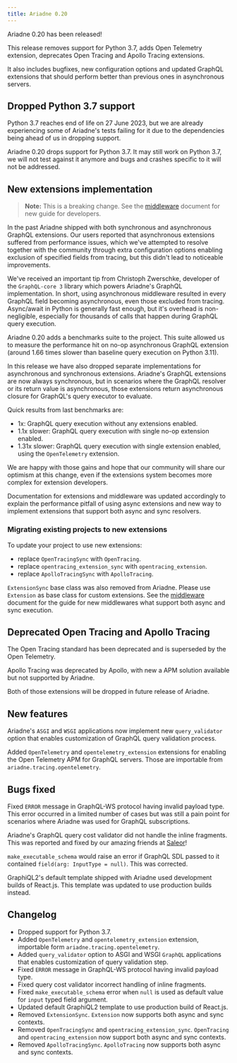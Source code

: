 ```yaml
---
title: Ariadne 0.20
---
```


Ariadne 0.20 has been released!

This release removes support for Python 3.7, adds Open Telemetry extension, deprecates Open Tracing and Apollo Tracing extensions.

It also includes bugfixes, new configuration options and updated GraphQL extensions that should perform better than previous ones in asynchronous servers.

<!--truncate-->

## Dropped Python 3.7 support

Python 3.7 reaches end of life on 27 June 2023, but we are already experiencing some of Ariadne's tests failing for it due to the dependencies being ahead of us in dropping support.

Ariadne 0.20 drops support for Python 3.7. It may still work on Python 3.7, we will not test against it anymore and bugs and crashes specific to it will not be addressed.

## New extensions implementation

> **Note:** This is a breaking change. See the [middleware](https://ariadnegraphql.org/docs/middleware) document for new guide for developers.

In the past Ariadne shipped with both synchronous and asynchronous GraphQL extensions. Our users reported that asynchronous extensions suffered from performance issues, which we've attempted to resolve together with the community through extra configuration options enabling exclusion of specified fields from tracing, but this didn't lead to noticeable improvements.

We've received an important tip from Christoph Zwerschke, developer of the `GraphQL-core 3` library which powers Ariadne's GraphQL implementation. In short, using asynchronous middleware resulted in every GraphQL field becoming asynchronous, even those excluded from tracing. Async/await in Python is generally fast enough, but it's overhead is non-negligible, especially for thousands of calls that happen during GraphQL query execution.

Ariadne 0.20 adds a benchmarks suite to the project. This suite allowed us to measure the performance hit on no-op asynchronous GraphQL extension (around 1.66 times slower than baseline query execution on Python 3.11).

In this release we have also dropped separate implementations for asynchronous and synchronous extensions. Ariadne's GraphQL extensions are now always synchronous, but in scenarios where the GraphQL resolver or its return value is asynchronous, those extensions return asynchronous closure for GraphQL's query executor to evaluate.

Quick results from last benchmarks are:

- 1x: GraphQL query execution without any extensions enabled.
- 1.1x slower: GraphQL query execution with single no-op extension enabled.
- 1.31x slower: GraphQL query execution with single extension enabled, using the `OpenTelemetry` extension.

We are happy with those gains and hope that our community will share our optimism at this change, even if the extensions system becomes more complex for extension developers.

Documentation for extensions and middleware was updated accordingly to explain the performance pitfall of using async extensions and new way to implement extensions that support both async and sync resolvers.

### Migrating existing projects to new extensions

To update your project to use new extensions:

- replace `OpenTracingSync` with `OpenTracing`.
- replace `opentracing_extension_sync` with `opentracing_extension`.
- replace `ApolloTracingSync` with `ApolloTracing`.

`ExtensionSync` base class was also removed from Ariadne. Please use `Extension` as base class for custom extensions. See the [middleware](https://ariadnegraphql.org/docs/middleware) document for the guide for new middlewares what support both async and sync execution.

## Deprecated Open Tracing and Apollo Tracing

The Open Tracing standard has been deprecated and is superseded by the Open Telemetry.

Apollo Tracing was deprecated by Apollo, with new a APM solution available but not supported by Ariadne.

Both of those extensions will be dropped in future release of Ariadne.

## New features

Ariadne's `ASGI` and `WSGI` applications now implement new `query_validator` option that enables customization of GraphQL query validation process.

Added `OpenTelemetry` and `opentelemetry_extension` extensions for enabling the Open Telemetry APM for GraphQL servers. Those are importable from `ariadne.tracing.opentelemetry`.

## Bugs fixed

Fixed `ERROR` message in GraphQL-WS protocol having invalid payload type. This error occurred in a limited number of cases but was still a pain point for scenarios where Ariadne was used for GraphQL subscriptions.

Ariadne's GraphQL query cost validator did not handle the inline fragments. This was reported and fixed by our amazing friends at [Saleor](https://saleor.io)!

`make_executable_schema` would raise an error if GraphQL SDL passed to it contained `field(arg: InputType = null)`. This was corrected.

GraphiQL2's default template shipped with Ariadne used development builds of React.js. This template was updated to use production builds instead.

## Changelog

- Dropped support for Python 3.7.
- Added `OpenTelemetry` and `opentelemetry_extension` extension, importable form `ariadne.tracing.opentelemetry`.
- Added `query_validator` option to ASGI and WSGI `GraphQL` applications that enables customization of query validation step.
- Fixed `ERROR` message in GraphQL-WS protocol having invalid payload type.
- Fixed query cost validator incorrect handling of inline fragments.
- Fixed `make_executable_schema` error when `null` is used as default value for `input` typed field argument.
- Updated default GraphiQL2 template to use production build of React.js.
- Removed `ExtensionSync`. `Extension` now supports both async and sync contexts.
- Removed `OpenTracingSync` and `opentracing_extension_sync`. `OpenTracing` and `opentracing_extension` now support both async and sync contexts.
- Removed `ApolloTracingSync`. `ApolloTracing` now supports both async and sync contexts.
